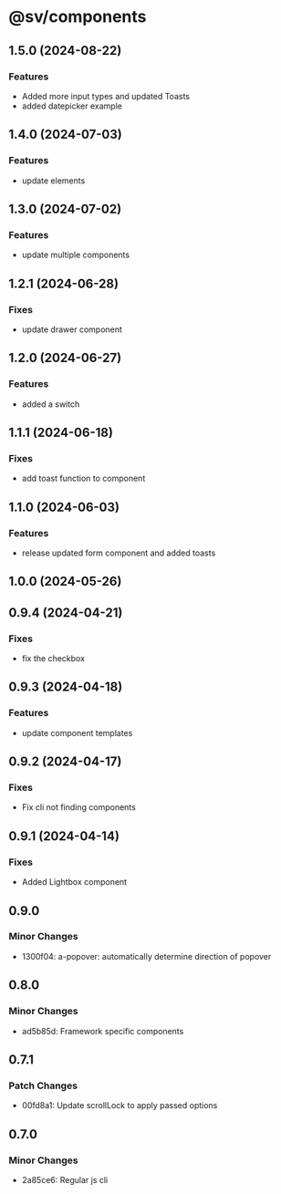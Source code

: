 # @sv/components

## 1.5.0 (2024-08-22)

### Features

- Added more input types and updated Toasts
- added datepicker example

## 1.4.0 (2024-07-03)

### Features

- update elements

## 1.3.0 (2024-07-02)

### Features

- update multiple components

## 1.2.1 (2024-06-28)

### Fixes

- update drawer component

## 1.2.0 (2024-06-27)

### Features

- added a switch

## 1.1.1 (2024-06-18)

### Fixes

- add toast function to component

## 1.1.0 (2024-06-03)

### Features

- release updated form component and added toasts

## 1.0.0 (2024-05-26)

## 0.9.4 (2024-04-21)

### Fixes

- fix the checkbox

## 0.9.3 (2024-04-18)

### Features

- update component templates

## 0.9.2 (2024-04-17)

### Fixes

- Fix cli not finding components

## 0.9.1 (2024-04-14)

### Fixes

- Added Lightbox component

## 0.9.0

### Minor Changes

- 1300f04: a-popover: automatically determine direction of popover

## 0.8.0

### Minor Changes

- ad5b85d: Framework specific components

## 0.7.1

### Patch Changes

- 00fd8a1: Update scrollLock to apply passed options

## 0.7.0

### Minor Changes

- 2a85ce6: Regular js cli
